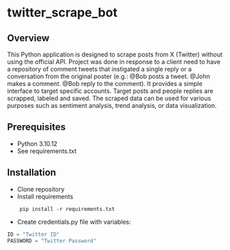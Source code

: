 # twitter_scrape_bot

## Overview

This Python application is designed to scrape posts from X (Twitter) without using the official API. Project was done in response to a client need to have a repository of comment tweets that instigated a single reply or a conversation from the original poster (e.g.: @Bob posts a tweet. @John makes a comment. @Bob reply to the comment). It provides a simple interface to target specific accounts. Target posts and people replies are scrapped, labeled and saved. The scraped data can be used for various purposes such as sentiment analysis, trend analysis, or data visualization.

## Prerequisites
- Python 3.10.12
- See requirements.txt

## Installation
- Clone repository
- Install requirements
```
    pip install -r requirements.txt
```
- Create credentials.py file with variables:
```python
ID = "Twitter ID"
PASSWORD = "Twitter Password"
```

